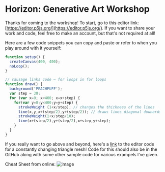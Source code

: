 # Horizon: Generative Art Workshop

Thanks for coming to the workshop! To start, go to this editor link: [https://editor.p5js.org/](https://editor.p5js.org/). If you want to share your work and code, feel free to make an account, but that's not required at all! 

Here are a few code snippets you can copy and paste or refer to when you play around with it yourself:

```js
function setup() {
  createCanvas(400, 400);
  noLoop();
}
```

```js
// sausage links code — for loops in for loops
function draw() {
  background('PEACHPUFF');
  var step = 30;
  for (var x=0; x<400; x=x+step) {
    for(var y=0;y<400;y=y+step) {
      strokeWeight (1+x/step); // changes the thickness of the lines
      line(x,y,x+(step/2),y+(step/2)); // draws lines diagonal downards towards the right
      strokeWeight(1+x/step/10);
      line(x+(step/2),y+(step/2),x+step,y+step);
    }
  }
}
```

If you really want to go above and beyond, here's a [link](https://editor.p5js.org/ClaireBookworm/sketches/PLh8NtWgb) to the editor code for a constantly changing triangle mesh! Code for this should also be in the GitHub along with some other sample code for various exampels I've given.


Cheat Sheet from online:
![image](https://preview.redd.it/xnm71r8aehf21.png?width=1650&format=png&auto=webp&v=enabled&s=18bc30bee2443818ea7550447ce223603ae6c1d3)
